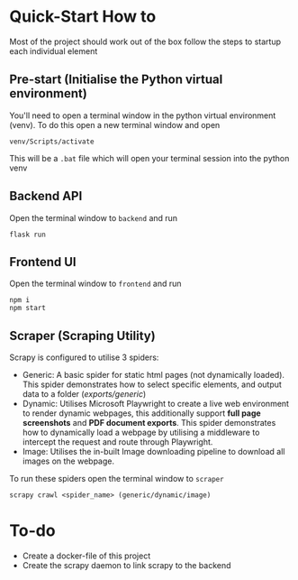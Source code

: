 # Quick-Start How to

Most of the project should work out of the box follow the steps to startup each individual element

## Pre-start (Initialise the Python virtual environment)

You'll need to open a terminal window in the python virtual environment (venv). To do this open a new terminal window and open

```
venv/Scripts/activate
```

This will be a `.bat` file which will open your terminal session into the python venv

## Backend API

Open the terminal window to `backend` and run

```
flask run
```

## Frontend UI

Open the terminal window to `frontend` and run

```console
npm i
npm start
```

## Scraper (Scraping Utility)

Scrapy is configured to utilise 3 spiders:

- Generic: A basic spider for static html pages (not dynamically loaded). This spider demonstrates how to select specific elements, and output data to a folder (_exports/generic_)
- Dynamic: Utilises Microsoft Playwright to create a live web environment to render dynamic webpages, this additionally support **full page screenshots** and **PDF document exports**. This spider demonstrates how to dynamically load a webpage by utilising a middleware to intercept the request and route through Playwright.
- Image: Utilises the in-built Image downloading pipeline to download all images on the webpage.

To run these spiders open the terminal window to `scraper`

```
scrapy crawl <spider_name> (generic/dynamic/image)
```

# To-do

- Create a docker-file of this project
- Create the scrapy daemon to link scrapy to the backend
